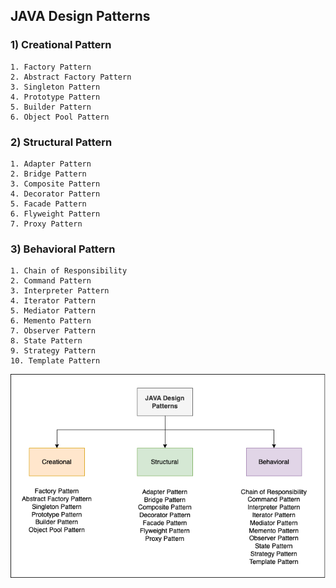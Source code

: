 ## JAVA Design Patterns

### 1) Creational Pattern

    1. Factory Pattern
    2. Abstract Factory Pattern
    3. Singleton Pattern
    4. Prototype Pattern
    5. Builder Pattern
    6. Object Pool Pattern

### 2) Structural Pattern

    1. Adapter Pattern
    2. Bridge Pattern
    3. Composite Pattern
    4. Decorator Pattern
    5. Facade Pattern
    6. Flyweight Pattern
    7. Proxy Pattern

### 3) Behavioral Pattern

    1. Chain of Responsibility
    2. Command Pattern
    3. Interpreter Pattern
    4. Iterator Pattern
    5. Mediator Pattern
    6. Memento Pattern
    7. Observer Pattern
    8. State Pattern
    9. Strategy Pattern
    10. Template Pattern

![java-design-patterns.png](java-design-patterns.png)